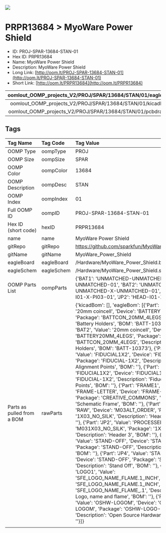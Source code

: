 


  
![][im]
# PRPR13684 > MyoWare Power Shield

- ID: PROJ-SPAR-13684-STAN-01
- Hex ID: PRPR13684
- Name: MyoWare Power Shield
- Description: MyoWare Power Shield
- Long Link: [http://oom.lt/PROJ-SPAR-13684-STAN-01](http://oom.lt/PROJ-SPAR-13684-STAN-01)
- Short Link: [http://oom.lt/PRPR13684](http://oom.lt/PRPR13684)
  

|oomlout_OOMP_projects_V2/PROJ/SPAR/13684/STAN/01/eagleImage.png|oomlout_OOMP_projects_V2/PROJ/SPAR/13684/STAN/01/eagleSchemImage.png|oomlout_OOMP_projects_V2/PROJ/SPAR/13684/STAN/01/kicadPcb3dFront.png|oomlout_OOMP_projects_V2/PROJ/SPAR/13684/STAN/01/kicadPcb3dBack.png|
| :---: | :---: | :---: | :---: |
|oomlout_OOMP_projects_V2/PROJ/SPAR/13684/STAN/01/kicadPcb3d.png|oomlout_OOMP_projects_V2/PROJ/SPAR/13684/STAN/01/bomBack.png|oomlout_OOMP_projects_V2/PROJ/SPAR/13684/STAN/01/bomFront.png|oomlout_OOMP_projects_V2/PROJ/SPAR/13684/STAN/01/pcbdraw.svg|
|oomlout_OOMP_projects_V2/PROJ/SPAR/13684/STAN/01/pcbdrawBack.svg||||

## Tags
  

|Tag Name|Tag Code|Tag Value|
| :--- | :--- | :--- |
|OOMP Type|oompType|PROJ|
|OOMP Size|oompSize|SPAR|
|OOMP Color|oompColor|13684|
|OOMP Description|oompDesc|STAN|
|OOMP Index|oompIndex|01|
|Full OOMP ID|oompID|PROJ-SPAR-13684-STAN-01|
|Hex ID (short code)|hexID|PRPR13684|
|name|name|MyoWare Power Shield|
|gitRepo|gitRepo|https://github.com/sparkfun/MyoWare_Power_Shield|
|gitName|gitName|MyoWare_Power_Shield|
|eagleBoard|eagleBoard|/Hardware/MyoWare_Power_Shield.brd|
|eagleSchem|eagleSchem|/Hardware/MyoWare_Power_Shield.sch|
|OOMP Parts List|oompParts|{'BAT1': 'UNMATCHED-UNMATCHED-X-UNMATCHED-01', 'BAT2': 'UNMATCHED-UNMATCHED-X-UNMATCHED-01', 'JP1': 'HEAD-I01-X-PI03-01', 'JP2': 'HEAD-I01-X-PI03-01'}|
|Parts as pulled from a BOM|rawParts|{'kicadBom': [], 'eagleBom': [{'Part': 'BAT1', 'Value': '20mm coincell', 'Device': 'BATTERY20MM_4LEGS', 'Package': 'BATTCON_20MM_4LEGS', 'Description': 'Battery Holders', 'BOM': 'BATT-10373'}, {'Part': 'BAT2', 'Value': '20mm coincell', 'Device': 'BATTERY20MM_4LEGS', 'Package': 'BATTCON_20MM_4LEGS', 'Description': 'Battery Holders', 'BOM': 'BATT-10373'}, {'Part': 'FID1', 'Value': 'FIDUCIAL1X2', 'Device': 'FIDUCIAL1X2', 'Package': 'FIDUCIAL-1X2', 'Description': 'Fiducial Alignment Points', 'BOM': ''}, {'Part': 'FID2', 'Value': 'FIDUCIAL1X2', 'Device': 'FIDUCIAL1X2', 'Package': 'FIDUCIAL-1X2', 'Description': 'Fiducial Alignment Points', 'BOM': ''}, {'Part': 'FRAME1', 'Value': 'FRAME-LETTER', 'Device': 'FRAME-LETTER', 'Package': 'CREATIVE_COMMONS', 'Description': 'Schematic Frame', 'BOM': ''}, {'Part': 'JP1', 'Value': 'RAW', 'Device': 'M03ALT_ORDER', 'Package': '1X03_NO_SILK', 'Description': 'Header 3', 'BOM': ''}, {'Part': 'JP2', 'Value': 'PROCESSED', 'Device': 'M031X03_NO_SILK', 'Package': '1X03_NO_SILK', 'Description': 'Header 3', 'BOM': ''}, {'Part': 'JP3', 'Value': 'STAND-OFF', 'Device': 'STAND-OFF', 'Package': 'STAND-OFF', 'Description': 'Stand Off', 'BOM': ''}, {'Part': 'JP4', 'Value': 'STAND-OFF', 'Device': 'STAND-OFF', 'Package': 'STAND-OFF', 'Description': 'Stand Off', 'BOM': ''}, {'Part': 'LOGO1', 'Value': 'SFE_LOGO_NAME_FLAME.1_INCH', 'Device': 'SFE_LOGO_NAME_FLAME.1_INCH', 'Package': 'SFE_LOGO_NAME_FLAME_.1', 'Description': 'SFE Logo, name and flame', 'BOM': ''}, {'Part': 'LOGO2', 'Value': 'OSHW-LOGOM', 'Device': 'OSHW-LOGOM', 'Package': 'OSHW-LOGO-M', 'Description': 'Open Source Hardware Logo', 'BOM': ''}]}|
||||



[im]: PROJ/SPAR/13684/STAN/01/kicadPcb3d_450.png
